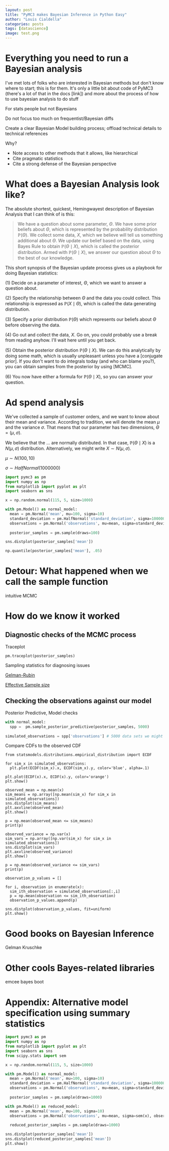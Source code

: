 ```yaml
---
layout: post
title: "PyMC3 makes Bayesian Inference in Python Easy"
author: "Louis Cialdella"
categories: posts
tags: [datascience]
image: test.png
---
```


# Everything you need to run a Bayesian analysis

I've met lots of folks who are interested in Bayesian methods but don't know where to start; this is for them. It's only a little bit about code of PyMC3 (there's a lot of that in the docs [link]) and more about the process of how to use bayesian analysis to do stuff

For stats people but not Bayesians

Do not focus too much on frequentist/Bayesian diffs

Create a clear Bayesian Model building process; offload technical details to technical references

Why?
* Note access to other methods that it allows, like hierarchical
* Cite pragmatic statistics
* Cite a strong defense of the Bayesian perspective

# What does a Bayesian Analysis look like?

The absolute shortest, quickest, Hemingwayest description of Bayesian Analysis that I can think of is this:

> We have a question about some parameter, $\Theta$. We have some prior beliefs about $\Theta$, which is represented by the probability distribution $\mathbb{P}(\Theta)$. We collect some data, $X$, which we believe will tell us something additional about $\Theta$. We update our belief based on the data, using Bayes Rule to obtain $\mathbb{P}(\Theta \mid X)$, which is called the posterior distribution. Armed with $\mathbb{P}(\Theta \mid X)$, we answer our question about $\Theta$ to the best of our knowledge.

This short synopsis of the Bayesian update process gives us a playbook for doing Bayesian statistics:

(1) Decide on a parameter of interest, $\Theta$, which we want to answer a question about.

(2) Specify the relationship between $\Theta$ and the data you could collect. This relationship is expressed as $\mathbb{P}(X \mid \Theta)$, which is called the data generating distribution.

(3) Specify a prior distribution $\mathbb{P}(\Theta)$ which represents our beliefs about $\Theta$ before observing the data.

(4) Go out and collect the data, $X$. Go on, you could probably use a break from reading anyhow. I'll wait here until you get back.

(5) Obtain the posterior distribution $\mathbb{P}(\Theta \mid X)$. We can do this analytically by doing some math, which is usually unpleasant unless you have a [conjugate prior]. If you don't want to do integrals today (and who can blame you?), you can obtain samples from the posterior by using [MCMC].

(6) You now have either a formula for $\mathbb{P}(\Theta \mid X)$, so you can answer your question.

# Ad spend analysis

We've collected a sample of customer orders, and we want to know about their mean and variance. According to tradition, we will denote the mean $\mu$ and the variance $\sigma$. That means that our parameter has two dimensions, $\Theta=(\mu, \sigma)$.

We believe that the ... are normally distributed. In that case, $\mathbb{P}(\Theta \mid X)$ is a $N(\mu, \sigma)$ distribution. Alternatively, we might write $X \sim N(\mu, \sigma)$. 

$\mu \sim N(100, 10)$

$\sigma \sim HalfNormal(1000000)$


```python
import pymc3 as pm
import numpy as np
from matplotlib import pyplot as plt
import seaborn as sns

x = np.random.normal(115, 5, size=1000)

with pm.Model() as normal_model:
  mean = pm.Normal('mean', mu=100, sigma=10)
  standard_deviation = pm.HalfNormal('standard_deviation', sigma=1000000)
  observations = pm.Normal('observations', mu=mean, sigma=standard_deviation, observed=x) # Observations is the pymc3 object, x is the vector of observations
  
  posterior_samples = pm.sample(draws=100)
```

```python
sns.distplot(posterior_samples['mean'])

np.quantile(posterior_samples['mean'], .05)
```

# Detour: What happened when we call the sample function

intuitive MCMC

# How do we know it worked

## Diagnostic checks of the MCMC process

Traceplot

```
pm.traceplot(posterior_samples)
```

Sampling statistics for diagnosing issues

[Gelman-Rubin](https://pymc3-testing.readthedocs.io/en/rtd-docs/api/diagnostics.html#pymc3.diagnostics.gelman_rubin)

[Effective Sample size](https://pymc3-testing.readthedocs.io/en/rtd-docs/api/diagnostics.html#pymc3.diagnostics.effective_n)

## Checking the observations against our model

Posterior Predictive, Model checks

```python
with normal_model:
  spp =  pm.sample_posterior_predictive(posterior_samples, 5000)
  
simulated_observations = spp['observations'] # 5000 data sets we might see under the posterior
```

Compare CDFs to the observed CDF

```
from statsmodels.distributions.empirical_distribution import ECDF

for sim_x in simulated_observations:
  plt.plot(ECDF(sim_x).x, ECDF(sim_x).y, color='blue', alpha=.1)

plt.plot(ECDF(x).x, ECDF(x).y, color='orange')
plt.show()
```

```
observed_mean = np.mean(x)
sim_means = np.array([np.mean(sim_x) for sim_x in simulated_observations])
sns.distplot(sim_means)
plt.axvline(observed_mean)
plt.show()

p = np.mean(observed_mean <= sim_means)
print(p)

observed_variance = np.var(x)
sim_vars = np.array([np.var(sim_x) for sim_x in simulated_observations])
sns.distplot(sim_vars)
plt.axvline(observed_variance)
plt.show()

p = np.mean(observed_variance <= sim_vars)
print(p)
```

```
observation_p_values = []

for i, observation in enumerate(x):
  sim_ith_observation = simulated_observations[:,i]
  p = np.mean(observation <= sim_ith_observation)
  observation_p_values.append(p)
  
sns.distplot(observation_p_values, fit=uniform)
plt.show()
```

# Good books on Bayesian Inference

Gelman
Kruschke

# Other cools Bayes-related libraries

emcee
bayes boot

# Appendix: Alternative model specification using summary statistics

```python
import pymc3 as pm
import numpy as np
from matplotlib import pyplot as plt
import seaborn as sns
from scipy.stats import sem

x = np.random.normal(115, 5, size=1000)

with pm.Model() as normal_model:
  mean = pm.Normal('mean', mu=100, sigma=10)
  standard_deviation = pm.HalfNormal('standard_deviation', sigma=1000000)
  observations = pm.Normal('observations', mu=mean, sigma=standard_deviation, observed=x) # Observations is the pymc3 object, x is the vector of observations
  
  posterior_samples = pm.sample(draws=1000)

with pm.Model() as reduced_model:
  mean = pm.Normal('mean', mu=100, sigma=10)
  observations = pm.Normal('observations', mu=mean, sigma=sem(x), observed=np.mean(x)) # Observations is the pymc3 object, x is the vector of observations
  
  reduced_posterior_samples = pm.sample(draws=1000)

sns.distplot(posterior_samples['mean'])
sns.distplot(reduced_posterior_samples['mean'])
plt.show()
```

